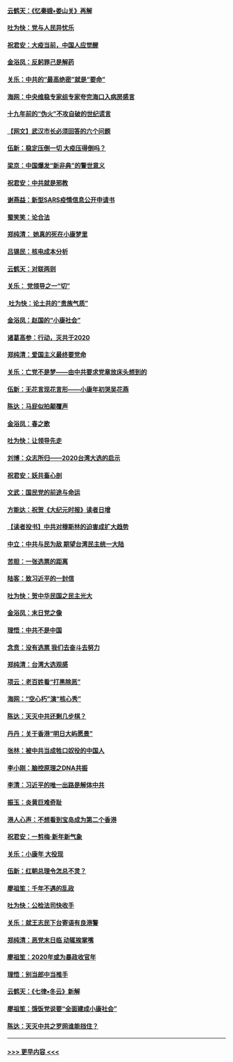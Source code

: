 #### [云鹤天：《忆秦娥▪娄山关》再解](../pages/nsc993/n11824682.md?t=01271755) 
#### [吐为快：党与人民异忧乐](../pages/nsc993/n11824660.md?t=01271755) 
#### [祝君安：大疫当前，中国人应觉醒](../pages/nsc993/n11821946.md?t=01271755) 
#### [金浴凤：反躬罪己是解药](../pages/nsc993/n11820280.md?t=01271755) 
#### [关乐：中共的“最高绝密”就是“要命”](../pages/nsc993/n11816946.md?t=01271755) 
#### [海网：中央维稳专家组专家夸完海口入病房感言](../pages/nsc993/n11815138.md?t=01271755) 
#### [十九年前的“伪火”不攻自破的世纪谎言](../pages/nsc993/n11813238.md?t=01271755) 
#### [【网文】武汉市长必须回答的六个问题](../pages/nsc993/n11813848.md?t=01271755) 
#### [伍新：稳定压倒一切 大疫压得倒吗？](../pages/nsc993/n11812634.md?t=01271755) 
#### [梁京：中国爆发“新非典”的警世意义](../pages/nsc993/n11812554.md?t=01271755) 
#### [祝君安：中共就是邪教](../pages/nsc993/n11812431.md?t=01271755) 
#### [谢燕益：新型SARS疫情信息公开申请书](../pages/nsc993/n11808840.md?t=01271755) 
#### [蜀笑笑：论合法](../pages/nsc993/n11808064.md?t=01271755) 
#### [郑纯清： 她真的死在小康梦里](../pages/nsc993/n11806623.md?t=01271755) 
#### [吕锡民：核电成本分析](../pages/nsc993/n11806284.md?t=01271755) 
#### [云鹤天：对联两则](../pages/nsc993/n11805957.md?t=01271755) 
#### [关乐： 党领导之一“切”](../pages/nsc993/n11804505.md?t=01271755) 
#### [ 吐为快：论土共的“贵族气质”](../pages/nsc993/n11804490.md?t=01271755) 
#### [金浴凤：赵国的“小康社会”](../pages/nsc993/n11804452.md?t=01271755) 
#### [诸葛高参：行动，灭共于2020](../pages/nsc993/n11804120.md?t=01271755) 
#### [郑纯清：爱国主义最终要党命](../pages/nsc993/n11802197.md?t=01271755) 
#### [关乐：亡党不是梦——由中共要求党章放床头想到的](../pages/nsc993/n11802156.md?t=01271755) 
#### [伍新：无花言现花言形——小康年初哭吴花燕](../pages/nsc993/n11800044.md?t=01271755) 
#### [陈达：马屁似拍颠覆声](../pages/nsc993/n11800010.md?t=01271755) 
#### [金浴凤：春之歌](../pages/nsc993/n11797687.md?t=01271755) 
#### [吐为快：让领导先走](../pages/nsc993/n11797512.md?t=01271755) 
#### [刘博：众志所归——2020台湾大选的启示](../pages/nsc993/n11796878.md?t=01271755) 
#### [祝君安：妖共畜心剖](../pages/nsc993/n11794273.md?t=01271755) 
#### [文武：国民党的前途与命运](../pages/nsc993/n11794198.md?t=01271755) 
#### [方能达：祝贺《大纪元时报》读者日增](../pages/nsc993/n11793807.md?t=01271755) 
#### [【读者投书】中共对穆斯林的迫害成扩大趋势](../pages/nsc993/n11791371.md?t=01271755) 
#### [中立：中共与民为敌 期望台湾民主统一大陆](../pages/nsc993/n11790392.md?t=01271755) 
#### [苦胆：一张选票的距离](../pages/nsc993/n11788914.md?t=01271755) 
#### [陆客：致习近平的一封信](../pages/nsc993/n11788867.md?t=01271755) 
#### [吐为快：贺中华民国之民主光大](../pages/nsc993/n11788618.md?t=01271755) 
#### [金浴凤：末日党之像](../pages/nsc993/n11787475.md?t=01271755) 
#### [理悟：中共不是中国](../pages/nsc993/n11787463.md?t=01271755) 
#### [念贲：没有选票  我们去奋斗去努力](../pages/nsc993/n11787398.md?t=01271755) 
#### [郑纯清：台湾大选观感](../pages/nsc993/n11786210.md?t=01271755) 
#### [项云：老百姓看“打黑除恶”](../pages/nsc993/n11785398.md?t=01271755) 
#### [海网：“空心朽”演“核心秀”](../pages/nsc993/n11783874.md?t=01271755) 
#### [陈达：天灭中共还剩几步棋？](../pages/nsc993/n11783719.md?t=01271755) 
#### [丹丹：关于香港“明日大屿愿景”](../pages/nsc993/n11783273.md?t=01271755) 
#### [张林：被中共当成牲口奴役的中国人](../pages/nsc993/n11782397.md?t=01271755) 
#### [李小刚：脑控原理之DNA共振](../pages/nsc993/n11780962.md?t=01271755) 
#### [李清：习近平的唯一出路是解体中共](../pages/nsc993/n11780866.md?t=01271755) 
#### [振玉：炎黄巨难奇耻](../pages/nsc993/n11779632.md?t=01271755) 
#### [港人心声：不想看到宝岛成为第二个香港](../pages/nsc993/n11778817.md?t=01271755) 
#### [祝君安：一剪梅‧新年新气象](../pages/nsc993/n11776340.md?t=01271755) 
#### [关乐：小康年 大役现](../pages/nsc993/n11774213.md?t=01271755) 
#### [伍新：红朝总理令怎总不灵？](../pages/nsc993/n11770813.md?t=01271755) 
#### [廖祖笙：千年不遇的乱政](../pages/nsc993/n11770373.md?t=01271755) 
#### [吐为快：公检法司快收手](../pages/nsc993/n11770359.md?t=01271755) 
#### [关乐：就王志民下台寄语有良港警](../pages/nsc993/n11769903.md?t=01271755) 
#### [郑纯清：恶党末日临 动辄挨掌嘴](../pages/nsc993/n11769356.md?t=01271755) 
#### [廖祖笙：2020年或为暴政收官年](../pages/nsc993/n11768216.md?t=01271755) 
#### [理悟：别当郎中当推手](../pages/nsc993/n11768243.md?t=01271755) 
#### [云鹤天：《七律▪冬云》新解](../pages/nsc993/n11768204.md?t=01271755) 
#### [廖祖笙：饿饭党说要“全面建成小康社会”](../pages/nsc993/n11767482.md?t=01271755) 
#### [陈达：天灭中共之罗网谁能挡住？](../pages/nsc993/n11767465.md?t=01271755) 

----
#### [ >>> 更早内容 <<< ](../indexes/nsc993-earlier.md)
